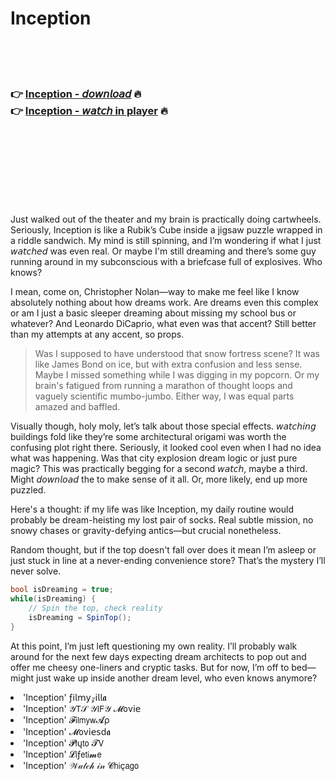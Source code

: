 <h1>Inception</h1>

<br><br><br>

<h3>👉 <a href="https://Stevens-tlograscompmor1983.github.io/ogwsfdocee/">Inception - 𝘥𝘰𝘸𝘯𝘭𝘰𝘢𝘥</a> 🔥<br>
👉 <a href="https://Stevens-tlograscompmor1983.github.io/ogwsfdocee/">Inception - 𝘸𝘢𝘵𝘤𝘩 in player</a> 🔥
</h3>



<br><br><br><br><br><br><br>


Just walked out of the theater and my brain is practically doing cartwheels. Seriously, Inception is like a Rubik’s Cube inside a jigsaw puzzle wrapped in a riddle sandwich. My mind is still spinning, and I’m wondering if what I just 𝘸𝘢𝘵𝘤𝘩𝘦𝘥 was even real. Or maybe I'm still dreaming and there’s some guy running around in my subconscious with a briefcase full of explosives. Who knows?

I mean, come on, Christopher Nolan—way to make me feel like I know absolutely nothing about how dreams work. Are dreams even this complex or am I just a basic sleeper dreaming about missing my school bus or whatever? And Leonardo DiCaprio, what even was that accent? Still better than my attempts at any accent, so props.

> Was I supposed to have understood that snow fortress scene? It was like James Bond on ice, but with extra confusion and less sense. Maybe I missed something while I was digging in my popcorn. Or my brain's fatigued from running a marathon of thought loops and vaguely scientific mumbo-jumbo. Either way, I was equal parts amazed and baffled.

Visually though, holy moly, let’s talk about those special effects. 𝘸𝘢𝘵𝘤𝘩𝘪𝘯𝘨 buildings fold like they’re some architectural origami was worth the confusing plot right there. Seriously, it looked cool even when I had no idea what was happening. Was that city explosion dream logic or just pure   magic? This   was practically begging for a second 𝘸𝘢𝘵𝘤𝘩, maybe a third. Might 𝘥𝘰𝘸𝘯𝘭𝘰𝘢𝘥 the   to make sense of it all. Or, more likely, end up more puzzled.

Here's a thought: if my life was like Inception, my daily routine would probably be dream-heisting my lost pair of socks. Real subtle mission, no snowy chases or gravity-defying antics—but crucial nonetheless.

Random thought, but if the top doesn't fall over does it mean I’m asleep or just stuck in line at a never-ending convenience store? That’s the mystery I’ll never solve.

```csharp
bool isDreaming = true;
while(isDreaming) {
    // Spin the top, check reality
    isDreaming = SpinTop();
}
```

At this point, I’m just left questioning my own reality. I’ll probably walk around for the next few days expecting dream architects to pop out and offer me cheesy one-liners and cryptic tasks. But for now, I’m off to bed—might just wake up inside another dream level, who even knows anymore?

<li>'Inception' ƒ𝗂𝗅𝗆𝗒𝓏𝗂𝗅𝗅𝖆</li>
<li>'Inception' 𝒴𝖳𝒮 𝒴𝖨𝖥𝒴 𝓜𝗈ν𝗂𝖾</li>
<li>'Inception' 𝓕𝗂𝗅𝗆𝗒𝗐𝓐ρ</li>
<li>'Inception' 𝓜𝗈ν𝗂𝖾𝗌ԁ𝖆</li>
<li>'Inception' 𝓟𝗅ų𝗍𝗈 𝓣𝖵</li>
<li>'Inception' 𝓛𝗂ƒ𝖾𝗍𝗂𝓶𝖾</li>
<li>'Inception' 𝒲𝒶𝓉𝒸𝒽 𝒾𝓃 𝓒𝗁𝗂ç𝖺𝗀𝗈</li>

